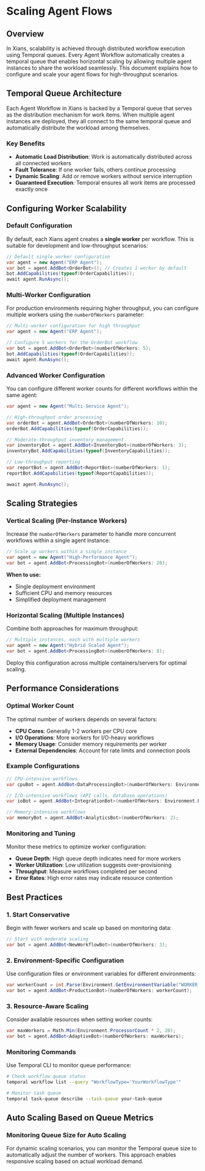 # Scaling Agent Flows

## Overview

In Xians, scalability is achieved through distributed workflow execution using Temporal queues. Every Agent Workflow automatically creates a temporal queue that enables horizontal scaling by allowing multiple agent instances to share the workload seamlessly. This document explains how to configure and scale your agent flows for high-throughput scenarios.

## Temporal Queue Architecture

Each Agent Workflow in Xians is backed by a Temporal queue that serves as the distribution mechanism for work items. When multiple agent instances are deployed, they all connect to the same temporal queue and automatically distribute the workload among themselves.

### Key Benefits

- **Automatic Load Distribution**: Work is automatically distributed across all connected workers
- **Fault Tolerance**: If one worker fails, others continue processing
- **Dynamic Scaling**: Add or remove workers without service interruption
- **Guaranteed Execution**: Temporal ensures all work items are processed exactly once

## Configuring Worker Scalability

### Default Configuration

By default, each Xians agent creates a **single worker** per workflow. This is suitable for development and low-throughput scenarios:

```csharp
// Default single worker configuration
var agent = new Agent("ERP Agent");
var bot = agent.AddBot<OrderBot>(); // Creates 1 worker by default
bot.AddCapabilities(typeof(OrderCapabilities));
await agent.RunAsync();
```

### Multi-Worker Configuration

For production environments requiring higher throughput, you can configure multiple workers using the `numberOfWorkers` parameter:

```csharp
// Multi-worker configuration for high throughput
var agent = new Agent("ERP Agent");

// Configure 5 workers for the OrderBot workflow
var bot = agent.AddBot<OrderBot>(numberOfWorkers: 5);
bot.AddCapabilities(typeof(OrderCapabilities));
await agent.RunAsync();
```

### Advanced Worker Configuration

You can configure different worker counts for different workflows within the same agent:

```csharp
var agent = new Agent("Multi-Service Agent");

// High-throughput order processing
var orderBot = agent.AddBot<OrderBot>(numberOfWorkers: 10);
orderBot.AddCapabilities(typeof(OrderCapabilities));

// Moderate-throughput inventory management
var inventoryBot = agent.AddBot<InventoryBot>(numberOfWorkers: 3);
inventoryBot.AddCapabilities(typeof(InventoryCapabilities));

// Low-throughput reporting
var reportBot = agent.AddBot<ReportBot>(numberOfWorkers: 1);
reportBot.AddCapabilities(typeof(ReportCapabilities));

await agent.RunAsync();
```

## Scaling Strategies

### Vertical Scaling (Per-Instance Workers)

Increase the `numberOfWorkers` parameter to handle more concurrent workflows within a single agent instance:

```csharp
// Scale up workers within a single instance
var agent = new Agent("High-Performance Agent");
var bot = agent.AddBot<ProcessingBot>(numberOfWorkers: 20);
```

**When to use:**

- Single deployment environment
- Sufficient CPU and memory resources
- Simplified deployment management

### Horizontal Scaling (Multiple Instances)

Combine both approaches for maximum throughput:

```csharp
// Multiple instances, each with multiple workers
var agent = new Agent("Hybrid Scaled Agent");
var bot = agent.AddBot<ProcessingBot>(numberOfWorkers: 8);
```

Deploy this configuration across multiple containers/servers for optimal scaling.

## Performance Considerations

### Optimal Worker Count

The optimal number of workers depends on several factors:

- **CPU Cores**: Generally 1-2 workers per CPU core
- **I/O Operations**: More workers for I/O-heavy workflows
- **Memory Usage**: Consider memory requirements per worker
- **External Dependencies**: Account for rate limits and connection pools

### Example Configurations

```csharp
// CPU-intensive workflows
var cpuBot = agent.AddBot<DataProcessingBot>(numberOfWorkers: Environment.ProcessorCount);

// I/O-intensive workflows (API calls, database operations)
var ioBot = agent.AddBot<IntegrationBot>(numberOfWorkers: Environment.ProcessorCount * 2);

// Memory-intensive workflows
var memoryBot = agent.AddBot<AnalyticsBot>(numberOfWorkers: 2);
```

### Monitoring and Tuning

Monitor these metrics to optimize worker configuration:

- **Queue Depth**: High queue depth indicates need for more workers
- **Worker Utilization**: Low utilization suggests over-provisioning
- **Throughput**: Measure workflows completed per second
- **Error Rates**: High error rates may indicate resource contention

## Best Practices

### 1. Start Conservative

Begin with fewer workers and scale up based on monitoring data:

```csharp
// Start with moderate scaling
var bot = agent.AddBot<NewWorkflowBot>(numberOfWorkers: 3);
```

### 2. Environment-Specific Configuration

Use configuration files or environment variables for different environments:

```csharp
var workerCount = int.Parse(Environment.GetEnvironmentVariable("WORKER_COUNT") ?? "1");
var bot = agent.AddBot<ProductionBot>(numberOfWorkers: workerCount);
```

### 3. Resource-Aware Scaling

Consider available resources when setting worker counts:

```csharp
var maxWorkers = Math.Min(Environment.ProcessorCount * 2, 20);
var bot = agent.AddBot<AdaptiveBot>(numberOfWorkers: maxWorkers);
```

### Monitoring Commands

Use Temporal CLI to monitor queue performance:

```bash
# Check workflow queue status
temporal workflow list --query "WorkflowType='YourWorkflowType'"

# Monitor task queue
temporal task-queue describe --task-queue your-task-queue
```

## Auto Scaling Based on Queue Metrics

### Monitoring Queue Size for Auto Scaling

For dynamic scaling scenarios, you can monitor the Temporal queue size to automatically adjust the number of workers. This approach enables responsive scaling based on actual workload demand.
